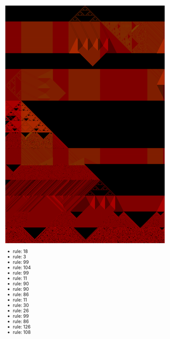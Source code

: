 ![photo](./output.png) 
 * rule: 18
* rule: 3
* rule: 99
* rule: 104
* rule: 99
* rule: 11
* rule: 90
* rule: 90
* rule: 86
* rule: 11
* rule: 30
* rule: 26
* rule: 99
* rule: 86
* rule: 126
* rule: 108
